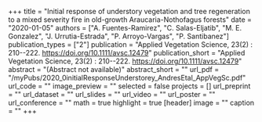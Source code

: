 +++
title = "Initial response of understory vegetation and tree regeneration to a mixed severity fire in old-growth Araucaria-Nothofagus forests"
date = "2020-01-05"
authors = ["A. Fuentes-Ramirez", "C. Salas-Eljatib", "M. E. Gonzalez", "J. Urrutia-Estrada", "P. Arroyo-Vargas", "P. Santibanez"]
publication_types = ["2"]
publication = "Applied Vegetation Science, 23(2) : 210--222. https://doi.org/10.1111/avsc.12479"
publication_short = "Applied Vegetation Science, 23(2) : 210--222. https://doi.org/10.1111/avsc.12479"
abstract = "(Abstract not available)"
abstract_short = ""
url_pdf = "/myPubs/2020_0initialResponseUnderstorey_AndresEtal_AppVegSc.pdf"
url_code = ""
image_preview = ""
selected = false
projects = []
url_preprint = ""
url_dataset = ""
url_slides = ""
url_video = ""
url_poster = ""
url_conference = ""
math = true
highlight = true
[header]
image = ""
caption = ""
+++
